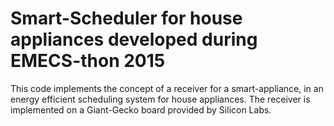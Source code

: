 # Smart-Scheduler for house appliances developed during EMECS-thon 2015
This code implements the concept of a receiver for a smart-appliance, in an energy efficient scheduling system for house appliances. The receiver is implemented on a Giant-Gecko board provided by Silicon Labs.
